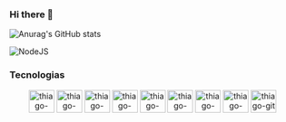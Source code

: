 ### Hi there 👋

<!--
**MouraCass/MouraCass** is a ✨ _special_ ✨ repository because its `README.md` (this file) appears on your GitHub profile.

Here are some ideas to get you started:

- 🔭 I’m currently working on ...
- 🌱 I’m currently learning ...
- 👯 I’m looking to collaborate on ...
- 🤔 I’m looking for help with ...
- 💬 Ask me about ...
- 📫 How to reach me: ...
- 😄 Pronouns: ...
- ⚡ Fun fact: ...
-->

![Anurag's GitHub stats](https://github-readme-stats.vercel.app/api?username=anuraghazra&theme=dark&show_icons=true)

![NodeJS](https://img.shields.io/badge/node.js-6DA55F?style=for-the-badge&logo=node.js&logoColor=white)

### Tecnologias
  
<div style="display: inline_block" align="center">

  <img width="45" height="40" alt="thiago-html"  src="https://cdn.jsdelivr.net/gh/devicons/devicon/icons/html5/html5-plain-wordmark.svg" />
  <img width="45" height="40" alt="thiago-css"  src="https://cdn.jsdelivr.net/gh/devicons/devicon/icons/css3/css3-plain-wordmark.svg" />
  <img width="45" height="40" alt="thiago-javascript"  src="https://cdn.jsdelivr.net/gh/devicons/devicon/icons/javascript/javascript-plain.svg" />
  <img width="45" height="40" alt="thiago-typescript"  src="https://cdn.jsdelivr.net/gh/devicons/devicon/icons/typescript/typescript-plain.svg" /> 
  <img width="45" height="40" alt="thiago-react"  src="https://cdn.jsdelivr.net/gh/devicons/devicon/icons/react/react-original-wordmark.svg" />
  <img width="45" height="40" alt="thiago-mysql"  src="https://cdn.jsdelivr.net/gh/devicons/devicon/icons/mysql/mysql-original-wordmark.svg" />
  <img width="45" height="40" alt="thiago-nodejs"  src="https://cdn.jsdelivr.net/gh/devicons/devicon/icons/nodejs/nodejs-original-wordmark.svg" />
  <img width="45" height="40" alt="thiago-github" src="https://cdn.jsdelivr.net/gh/devicons/devicon/icons/github/github-original-wordmark.svg" />
  <img width="45" height="40" alt="thiago-git"  src="https://cdn.jsdelivr.net/gh/devicons/devicon/icons/git/git-original-wordmark.svg" />

</div>
